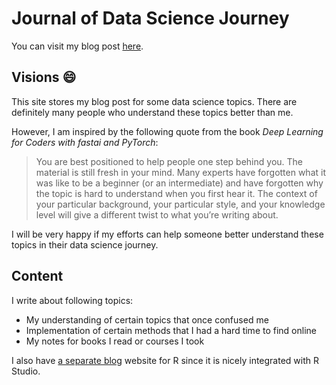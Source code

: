 # Journal of Data Science Journey

You can visit my blog post [here](https://wpan03.github.io/ds_blog/). 

## Visions :smile:

This site stores my blog post for some data science topics. There are definitely many people who understand these topics better than me.

However, I am inspired by the following quote from the book *Deep Learning for Coders with fastai and PyTorch*:

> You are best positioned to help people one step behind you. The material is still fresh in your mind. Many experts have forgotten what it was like to be a beginner (or an intermediate) and have forgotten why the topic is hard to understand when you first hear it. The context of your particular background, your particular style, and your knowledge level will give a different twist to what you’re writing about.

I will be very happy if my efforts can help someone better understand these topics in their data science journey.

## Content 

I write about following topics:

+ My understanding of certain topics that once confused me
+ Implementation of certain methods that I had a hard time to find online
+ My notes for books I read or courses I took

I also have [a separate blog](https://rpubs.com/haha_pan) website for R since it is nicely integrated with R Studio.

